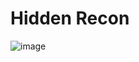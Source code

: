 # Hidden Recon

![image](https://github.com/user-attachments/assets/223b8362-198f-49bc-a3b4-a9d084baf41f)



